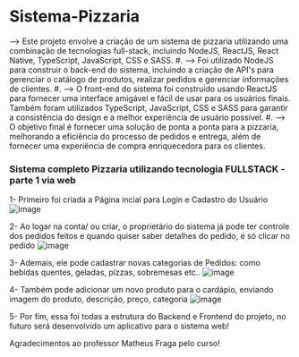 # Sistema-Pizzaria

--> Este projeto envolve a criação de um sistema de pizzaria utilizando uma combinação de tecnologias full-stack, incluindo NodeJS, ReactJS, React Native, TypeScript, JavaScript, CSS e SASS. 
#.
--> Foi utilizado NodeJS para construir o back-end do sistema, incluindo a criação de API's para gerenciar o catálogo de produtos, realizar pedidos e gerenciar informações de clientes.
#.
--> O front-end do sistema foi construído usando ReactJS para fornecer uma interface amigável e fácil de usar para os usuários finais. Também foram utilizados TypeScript, JavaScript, CSS e SASS para garantir a consistência do design e a melhor experiência de usuário possível.
#.
--> O objetivo final é fornecer uma solução de ponta a ponta para a pizzaria, melhorando a eficiência do processo de pedidos e entrega, além de fornecer uma experiência de compra enriquecedora para os clientes.

### Sistema completo Pizzaria utilizando tecnologia FULLSTACK - parte 1 via web

1- Primeiro foi criada a Página incial para Login e Cadastro do Usuário
![image](https://user-images.githubusercontent.com/61145169/215184131-c74456e3-6c0e-4c5d-b1ec-a553c3dd1db1.png)

2- Ao logar na conta/ ou criar, o proprietário do sistema já pode ter controle dos pedidos feitos e quando quiser saber detalhes do pedido, é só clicar no pedido
![image](https://user-images.githubusercontent.com/61145169/215184306-65a4ccb5-706c-479d-81cc-53d049467e4b.png)

3- Ademais, ele pode cadastrar novas categorias de Pedidos: como bebidas quentes, geladas, pizzas, sobremesas etc..
![image](https://user-images.githubusercontent.com/61145169/215184450-47a552fd-a47b-4165-a109-0715751ba9d6.png)

4- Também pode adicionar um novo produto para o cardápio, enviando imagem do produto, descrição, preço, categoria
![image](https://user-images.githubusercontent.com/61145169/215184743-68822ee6-8968-4174-8c2a-a9c5960443ee.png)



5- Por fim, essa foi todas a estrutura do Backend e Frontend do projeto, no futuro será desenvolvido um aplicativo para o sistema web!



Agradecimentos ao professor Matheus Fraga pelo curso!
